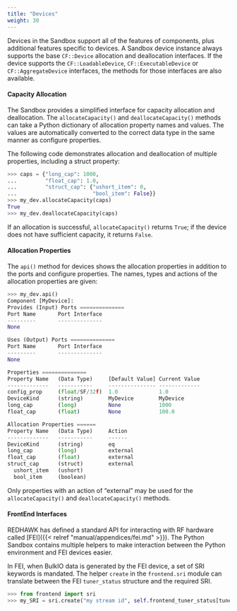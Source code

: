 ```yaml
---
title: "Devices"
weight: 30
---
```


Devices in the Sandbox support all of the features of components, plus additional features specific to devices. A Sandbox device instance always supports the base `CF::Device` allocation and deallocation interfaces. If the device supports the `CF::LoadableDevice`, `CF::ExecutableDevice` or `CF::AggregateDevice` interfaces, the methods for those interfaces are also available.

#### Capacity Allocation

The Sandbox provides a simplified interface for capacity allocation and deallocation. The `allocateCapacity()` and `deallocateCapacity()` methods can take a Python dictionary of allocation property names and values. The values are automatically converted to the correct data type in the same manner as configure properties.

The following code demonstrates allocation and deallocation of multiple properties, including a struct property:

 ```py
>>> caps = {"long_cap": 1000,
...         "float_cap": 1.0,
...         "struct_cap": {"ushort_item": 0,
...                        "bool_item": False}}
>>> my_dev.allocateCapacity(caps)
True
>>> my_dev.deallocateCapacity(caps)
```

If an allocation is successful, `allocateCapacity()` returns `True`; if the device does not have sufficient capacity, it returns `False`.

#### Allocation Properties

The `api()` method for devices shows the allocation properties in addition to the ports and configure properties. The names, types and actions of the allocation properties are given:

```py
>>> my_dev.api()
Component [MyDevice]:
Provides (Input) Ports ==============
Port Name       Port Interface
---------       --------------
None

Uses (Output) Ports ==============
Port Name       Port Interface
---------       --------------
None

Properties ==============
Property Name   (Data Type)     [Default Value] Current Value
-------------   -----------     --------------- -------------
config_prop     (float/SF/32f)  1.0             1.0
DeviceKind      (string)        MyDevice        MyDevice
long_cap        (long)          None            1000
float_cap       (float)         None            100.0

Allocation Properties ======
Property Name   (Data Type)     Action
-------------   -----------     ------
DeviceKind      (string)        eq
long_cap        (long)          external
float_cap       (float)         external
struct_cap      (struct)        external
  ushort_item   (ushort)
  bool_item     (boolean)
```

Only properties with an action of “external” may be used for the `allocateCapacity()` and `deallocateCapacity()` methods.

#### FrontEnd Interfaces

REDHAWK has defined a standard API for interacting with RF hardware called [FEI]({{< relref "manual/appendices/fei.md" >}}).  The Python Sandbox contains multiple helpers to make interaction between the Python environment and FEI devices easier.

In FEI, when BulkIO data is generated by the FEI device, a set of SRI keywords is mandated. The helper `create` in the `frontend.sri` module can translate between the FEI `tuner_status` structure and the required SRI.

 ```py
>>> from frontend import sri
>>> my_SRI = sri.create("my stream id", self.frontend_tuner_status[tuner_idx])
```
